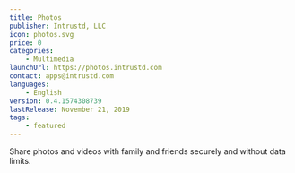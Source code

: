 ```yaml
---
title: Photos
publisher: Intrustd, LLC
icon: photos.svg
price: 0
categories:
    - Multimedia
launchUrl: https://photos.intrustd.com
contact: apps@intrustd.com
languages:
    - English
version: 0.4.1574308739
lastRelease: November 21, 2019
tags:
    - featured
---
```


Share photos and videos with family and friends securely and without data limits.
